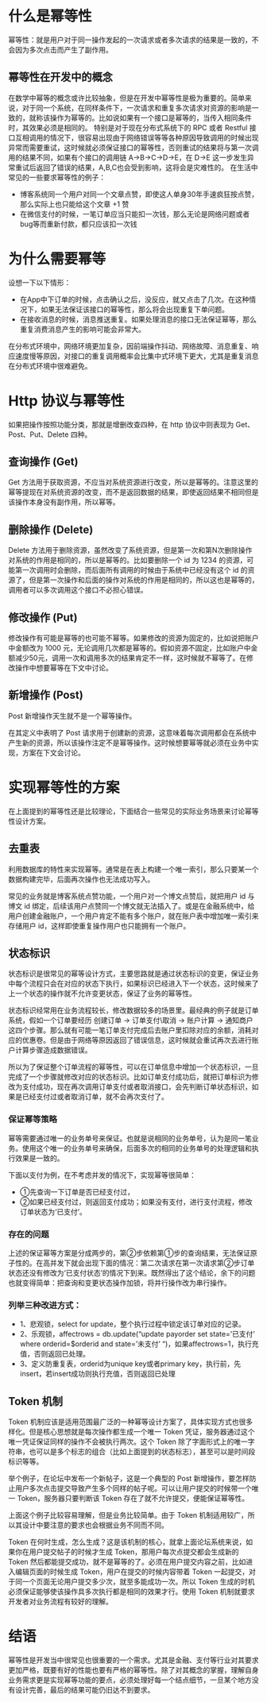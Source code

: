 # 什么是幂等性

幂等性：就是用户对于同一操作发起的一次请求或者多次请求的结果是一致的，不会因为多次点击而产生了副作用。


## 幂等性在开发中的概念
在数学中幂等的概念或许比较抽象，但是在开发中幂等性是极为重要的。简单来说，对于同一个系统，在同样条件下，一次请求和重复多次请求对资源的影响是一致的，就称该操作为幂等的。比如说如果有一个接口是幂等的，当传入相同条件时，其效果必须是相同的。
特别是对于现在分布式系统下的 RPC 或者 Restful 接口互相调用的情况下，很容易出现由于网络错误等等各种原因导致调用的时候出现异常而需要重试，这时候就必须保证接口的幂等性，否则重试的结果将与第一次调用的结果不同，如果有个接口的调用链 A->B->C->D->E，在 D->E 这一步发生异常重试后返回了错误的结果，A,B,C也会受到影响，这将会是灾难性的。
在生活中常见的一些要求幂等性的例子：

* 博客系统同一个用户对同一个文章点赞，即使这人单身30年手速疯狂按点赞，那么实际上也只能给这个文章 +1 赞
* 在微信支付的时候，一笔订单应当只能扣一次钱，那么无论是网络问题或者bug等而重新付款，都只应该扣一次钱

# 为什么需要幂等

设想一下以下情形：
* 在App中下订单的时候，点击确认之后，没反应，就又点击了几次。在这种情况下，如果无法保证该接口的幂等性，那么将会出现重复下单问题。
* 在接收消息的时候，消息推送重复。如果处理消息的接口无法保证幂等，那么重复消费消息产生的影响可能会非常大。

在分布式环境中，网络环境更加复杂，因前端操作抖动、网络故障、消息重复、响应速度慢等原因，对接口的重复调用概率会比集中式环境下更大，尤其是重复消息在分布式环境中很难避免。


# Http 协议与幂等性
如果把操作按照功能分类，那就是增删改查四种，在 http 协议中则表现为 Get、Post、Put、Delete 四种。
## 查询操作 (Get)
Get 方法用于获取资源，不应当对系统资源进行改变，所以是幂等的。注意这里的幂等提现在对系统资源的改变，而不是返回数据的结果，即使返回结果不相同但是该操作本身没有副作用，所以幂等。
## 删除操作 (Delete)
Delete 方法用于删除资源，虽然改变了系统资源，但是第一次和第N次删除操作对系统的作用是相同的，所以是幂等的。比如要删除一个 id 为 1234 的资源，可能第一次调用时会删除，而后面所有调用的时候由于系统中已经没有这个 id 的资源了，但是第一次操作和后面的操作对系统的作用是相同的，所以这也是幂等的，调用者可以多次调用这个接口不必担心错误。
## 修改操作 (Put)
修改操作有可能是幂等的也可能不幂等。如果修改的资源为固定的，比如说把账户中金额改为 1000 元，无论调用几次都是幂等的。假如资源不固定，比如账户中金额减少50元，调用一次和调用多次的结果肯定不一样，这时候就不幂等了。在修改操作中想要幂等在下文中讨论。
## 新增操作 (Post)
Post 新增操作天生就不是一个幂等操作。

在其定义中表明了 Post 请求用于创建新的资源，这意味着每次调用都会在系统中产生新的资源，所以该操作注定不是幂等操作。这时候想要幂等就必须在业务中实现，方案在下文会讨论。


# 实现幂等性的方案
在上面提到的幂等性还是比较理论，下面结合一些常见的实际业务场景来讨论幂等性设计方案。
## 去重表
利用数据库的特性来实现幂等。通常是在表上构建一个唯一索引，那么只要某一个数据构建完毕，后面再次操作也无法成功写入。

常见的业务就是博客系统点赞功能，一个用户对一个博文点赞后，就把用户 id 与 博文 id 绑定，后续该用户点赞同一个博文就无法插入了。或是在金融系统中，给用户创建金融账户，一个用户肯定不能有多个账户，就在账户表中增加唯一索引来存储用户 id，这样即使重复操作用户也只能拥有一个账户。
## 状态标识
状态标识是很常见的幂等设计方式，主要思路就是通过状态标识的变更，保证业务中每个流程只会在对应的状态下执行，如果标识已经进入下一个状态，这时候来了上一个状态的操作就不允许变更状态，保证了业务的幂等性。

状态标识经常用在业务流程较长，修改数据较多的场景里。最经典的例子就是订单系统，假如一个订单要经历 创建订单 ->  订单支付\取消 -> 账户计算 -> 通知商户 这四个步骤。那么就有可能一笔订单支付完成后去账户里扣除对应的余额，消耗对应的优惠卷。但是由于网络等原因返回了错误信息，这时候就会重试再次去进行账户计算步骤造成数据错误。

所以为了保证整个订单流程的幂等性，可以在订单信息中增加一个状态标识，一旦完成了一个步骤就修改对应的状态标识。比如订单支付成功后，就把订单标识为修改为支付成功，现在再次调用订单支付或者取消接口，会先判断订单状态标识，如果是已经支付过或者取消订单，就不会再次支付了。

### 保证幂等策略

幂等需要通过唯一的业务单号来保证。也就是说相同的业务单号，认为是同一笔业务。使用这个唯一的业务单号来确保，后面多次的相同的业务单号的处理逻辑和执行效果是一致的。

下面以支付为例，在不考虑并发的情况下，实现幂等很简单：

* ①先查询一下订单是否已经支付过，
* ②如果已经支付过，则返回支付成功；如果没有支付，进行支付流程，修改订单状态为‘已支付’。


### 存在的问题

上述的保证幂等方案是分成两步的，第②步依赖第①步的查询结果，无法保证原子性的。在高并发下就会出现下面的情况：第二次请求在第一次请求第②步订单状态还没有修改为‘已支付状态’的情况下到来。既然得出了这个结论，余下的问题也就变得简单：把查询和变更状态操作加锁，将并行操作改为串行操作。

### 列举三种改进方式：

* 1、悲观锁，select for update，整个执行过程中锁定该订单对应的记录。
* 2、乐观锁，affectrows = db.update(“update payorder set state=’已支付’ where orderid=$orderid and state=’未支付’ “)，如果affectrows=1，执行充值，否则返回已处理。
* 3、定义防重复表，orderid为unique key或者primary key，执行前，先insert，若insert成功则执行充值，否则返回已处理


## Token 机制
Token 机制应该是适用范围最广泛的一种幂等设计方案了，具体实现方式也很多样化。但是核心思想就是每次操作都生成一个唯一 Token 凭证，服务器通过这个唯一凭证保证同样的操作不会被执行两次。这个 Token 除了字面形式上的唯一字符串，也可以是多个标志的组合（比如上面提到的状态标志），甚至可以是时间段标识等等。

举个例子，在论坛中发布一个新帖子，这是一个典型的 Post 新增操作，要怎样防止用户多次点击提交导致产生多个同样的帖子呢。可以让用户提交的时候带一个唯一 Token，服务器只要判断该 Token 存在了就不允许提交，便能保证幂等性。

上面这个例子比较容易理解，但是业务比较简单。由于 Token 机制适用较广，所以其设计中要注意的要求也会根据业务不同而不同。

Token 在何时生成，怎么生成？这是该机制的核心，就拿上面论坛系统来说，如果你在用户提交帖子的时候才生成 Token，那用户每次点提交都会生成新的 Token 然后都能提交成功，就不是幂等的了。必须在用户提交内容之前，比如进入编辑页面的时候生成 Token，用户在提交的时候内容带着 Token 一起提交，对于同一个页面无论用户提交多少次，就至多能成功一次。所以 Token 生成的时机必须保证能够使该操作具多次执行都是相同的效果才行。使用 Token 机制就要求开发者对业务流程有较好的理解。

# 结语
幂等性是开发当中很常见也很重要的一个需求。尤其是金融、支付等行业对其要求更加严格，既要有好的性能也要有严格的幂等性。除了对其概念的掌握，理解自身业务需求更是实现幂等功能的要点，必须处理好每一个结点细节，一旦某个地方没有设计完善，最后的结果可能仍旧达不到要求。



